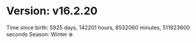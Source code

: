 # Version: v16.2.20
Time since birth: 5925 days, 142201 hours, 8532060 minutes, 511923600 seconds
Season: Winter ❄️
